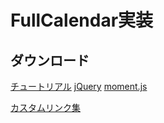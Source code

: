 # FullCalendar実装

## ダウンロード

[チュートリアル](https://fullcalendar.io/docs/initialize-globals)
[jQuery](https://code.jquery.com/jquery-3.4.1.min.js)
[moment.js](https://momentjs.com/downloads/moment.min.js)

[カスタムリンク集](https://www.hanano-ya.jp/blog/web/881)
